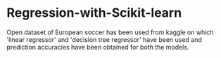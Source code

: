 # Regression-with-Scikit-learn
Open dataset of European soccer has been used from kaggle on which 'linear regressor'  and 'decision tree regressor' have been used and prediction accuracies have been obtained for both the models.
